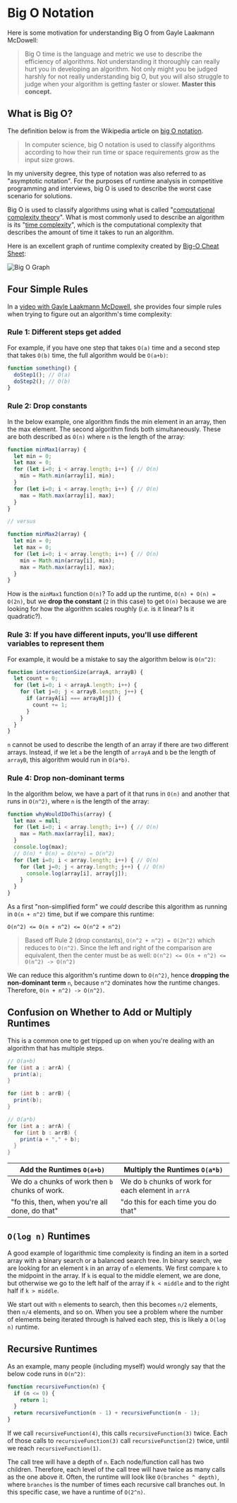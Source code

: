 # Big O Notation

Here is some motivation for understanding Big O from Gayle Laakmann McDowell:

> Big O time is the language and metric we use to describe the efficiency of
> algorithms. Not understanding it thoroughly can really hurt you in developing
> an algorithm. Not only might you be judged harshly for not really understanding
> big O, but you will also struggle to judge when your algorithm is getting faster
> or slower. **Master this concept.**

## What is Big O?

The definition below is from the Wikipedia article on [big O notation](https://en.wikipedia.org/wiki/Big_O_notation).

> In computer science, big O notation is used to classify algorithms according
> to how their run time or space requirements grow as the input size grows.

In my university degree, this type of notation was also referred to as "asymptotic notation".
For the purposes of runtime analysis in competitive programming and interviews,
big O is used to describe the worst case scenario for solutions.

Big O is used to classify algorithms using what is called "[computational complexity theory](https://en.wikipedia.org/wiki/Computational_complexity_theory)".
What is most commonly used to describe an algorithm is its "[time complexity](https://en.wikipedia.org/wiki/Time_complexity)",
which is the computational complexity that describes the amount of time it takes
to run an algorithm.

Here is an excellent graph of runtime complexity created by [Big-O Cheat Sheet](https://www.bigocheatsheet.com/):

![Big O Graph](big-o-graph.png)

## Four Simple Rules

In a [video with Gayle Laakmann McDowell](https://youtu.be/v4cd1O4zkGw), she
provides four simple rules when trying to figure out an algorithm's time complexity:

### Rule 1: Different steps get added

For example, if you have one step that takes `O(a)` time and a second step that
takes `O(b)` time, the full algorithm would be `O(a+b)`:

```js
function something() {
  doStep1(); // O(a)
  doStep2(); // O(b)
}
```

### Rule 2: Drop constants

In the below example, one algorithm finds the min element in an array, then the
max element. The second algorithm finds both simultaneously. These are both
described as `O(n)` where `n` is the length of the array:

```js
function minMax1(array) {
  let min = 0;
  let max = 0;
  for (let i=0; i < array.length; i++) { // O(n)
    min = Math.min(array[i], min);
  }
  for (let i=0; i < array.length; i++) { // O(n)
    max = Math.max(array[i], max);
  }
}

// versus

function minMax2(array) {
  let min = 0;
  let max = 0;
  for (let i=0; i < array.length; i++) { // O(n)
    min = Math.min(array[i], min);
    max = Math.max(array[i], max);
  }
}
```

How is the `minMax1` function `O(n)`? To add up the runtime, `O(n) + O(n) = O(2n)`,
but we **drop the constant** (`2` in this case) to get `O(n)` because we are looking
for how the algorithm scales roughly (_i.e._ is it linear? Is it quadratic?).

### Rule 3: If you have different inputs, you'll use different variables to represent them

For example, it would be a mistake to say the algorithm below is `O(n^2)`:

```js
function intersectionSize(arrayA, arrayB) {
  let count = 0;
  for (let i=0; i < arrayA.length; i++) {
    for (let j=0; j < arrayB.length; j++) {
      if (arrayA[i] === arrayB[j]) {
        count += 1;
      }
    }
  }
}
```

`n` cannot be used to describe the length of an array if there are two different
arrays. Instead, if we let `a` be the length of `arrayA` and `b` be the length
of `arrayB`, this algorithm would run in `O(a*b)`.

### Rule 4: Drop non-dominant terms

In the algorithm below, we have a part of it that runs in `O(n)` and another
that runs in `O(n^2)`, where `n` is the length of the array:

```js
function whyWouldIDoThis(array) {
  let max = null;
  for (let i=0; i < array.length; i++) { // O(n)
    max = Math.max(array[i], max);
  }
  console.log(max);
  // O(n) * O(n) = O(n*n) = O(n^2)
  for (let i=0; i < array.length; i++) { // O(n)
    for (let j=0; j < array.length; j++) { // O(n)
      console.log(array[i], array[j]);
    }
  }
}
```

As a first "non-simplified form" we _could_ describe this algorithm as running
in `O(n + n^2)` time, but if we compare this runtime:

`O(n^2) <= O(n + n^2) <= O(n^2 + n^2)`

> Based off Rule 2 (drop constants), `O(n^2 + n^2) = O(2n^2)` which reduces to
> `O(n^2)`. Since the left and right of the comparison are equivalent, then the
> center must be as well: `O(n^2) <= O(n + n^2) <= O(n^2) -> O(n^2)`

We can reduce this algorithm's runtime down to `O(n^2)`, hence
**dropping the non-dominant term** `n`, because `n^2` dominates how the runtime
changes. Therefore, `O(n + n^2) -> O(n^2)`.

## Confusion on Whether to Add or Multiply Runtimes

This is a common one to get tripped up on when you're dealing with an algorithm
that has multiple steps.

```java
// O(a+b)
for (int a : arrA) {
  print(a);
}

for (int b : arrB) {
  print(b);
}
```

```java
// O(a*b)
for (int a : arrA) {
  for (int b : arrB) {
    print(a + "," + b);
  }
}
```

**Add the Runtimes `O(a+b)`** | **Multiply the Runtimes `O(a*b)`**
--- | ---
We do `a` chunks of work then `b` chunks of work. | We do `b` chunks of work for each element in `arrA`
"fo this, then, when you're all done, do that" | "do this for each time you do that"

## `O(log n)` Runtimes

A good example of logarithmic time complexity is finding an item in a sorted
array with a binary search or a balanced search tree. In binary search, we are
looking for an element `k` in an array of `n` elements. We first compare `k` to
the midpoint in the array. If `k` is equal to the middle element, we are done,
but otherwise we go to the left half of the array if `k < middle` and to the
right half if `k > middle`.

We start out with `n` elements to search, then this becomes `n/2` elements, then
`n/4` elements, and so on. When you see a problem where the number of elements
being iterated through is halved each step, this is likely a `O(log n)` runtime.

## Recursive Runtimes

As an example, many people (including myself) would wrongly say that the below
code runs in `O(n^2)`:

```js
function recursiveFunction(n) {
  if (n <= 0) {
    return 1;
  }
  return recursiveFunction(n - 1) + recursiveFunction(n - 1);
}
```

If we call `recursiveFunction(4)`, this calls `recursiveFunction(3)` twice. Each
of those calls to `recursiveFunction(3)` call `recursiveFunction(2)` twice, until
we reach `recursiveFunction(1)`.

The call tree will have a depth of `n`. Each node/function call has two children.
Therefore, each level of the call tree will have twice as many calls as the one
above it. Often, the runtime will look like `O(branches ^ depth)`, where `branches`
is the number of times each recursive call branches out. In this specific case,
we have a runtime of `O(2^n)`.
